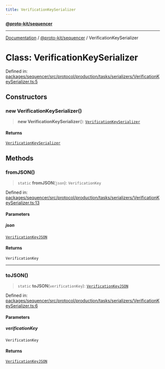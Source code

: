 ```yaml
---
title: VerificationKeySerializer
---
```


[**@proto-kit/sequencer**](../README.md)

***

[Documentation](../../../README.md) / [@proto-kit/sequencer](../README.md) / VerificationKeySerializer

# Class: VerificationKeySerializer

Defined in: [packages/sequencer/src/protocol/production/tasks/serializers/VerificationKeySerializer.ts:5](https://github.com/proto-kit/framework/blob/4d6b3b6da51b3edee0fbf25ce72c1f59ec61e891/packages/sequencer/src/protocol/production/tasks/serializers/VerificationKeySerializer.ts#L5)

## Constructors

### new VerificationKeySerializer()

> **new VerificationKeySerializer**(): [`VerificationKeySerializer`](VerificationKeySerializer.md)

#### Returns

[`VerificationKeySerializer`](VerificationKeySerializer.md)

## Methods

### fromJSON()

> `static` **fromJSON**(`json`): `VerificationKey`

Defined in: [packages/sequencer/src/protocol/production/tasks/serializers/VerificationKeySerializer.ts:13](https://github.com/proto-kit/framework/blob/4d6b3b6da51b3edee0fbf25ce72c1f59ec61e891/packages/sequencer/src/protocol/production/tasks/serializers/VerificationKeySerializer.ts#L13)

#### Parameters

##### json

[`VerificationKeyJSON`](../type-aliases/VerificationKeyJSON.md)

#### Returns

`VerificationKey`

***

### toJSON()

> `static` **toJSON**(`verificationKey`): [`VerificationKeyJSON`](../type-aliases/VerificationKeyJSON.md)

Defined in: [packages/sequencer/src/protocol/production/tasks/serializers/VerificationKeySerializer.ts:6](https://github.com/proto-kit/framework/blob/4d6b3b6da51b3edee0fbf25ce72c1f59ec61e891/packages/sequencer/src/protocol/production/tasks/serializers/VerificationKeySerializer.ts#L6)

#### Parameters

##### verificationKey

`VerificationKey`

#### Returns

[`VerificationKeyJSON`](../type-aliases/VerificationKeyJSON.md)
